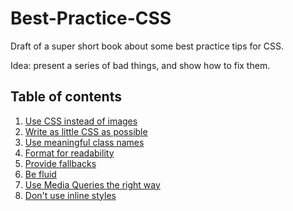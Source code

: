 # Best-Practice-CSS

Draft of a super short book about some best practice tips for CSS.

Idea: present a series of bad things, and show how to fix them.

## Table of contents

1. [Use CSS instead of images](use-css-instead-of-images.md)
2. [Write as little CSS as possible](write-as-little-css-as-possible.md)
3. [Use meaningful class names](use-meaningful-class-names.md)
4. [Format for readability](format-for-readability.md)
5. [Provide fallbacks](provide-fallbacks.md)
6. [Be fluid](be-fluid.md)
7. [Use Media Queries the right way](use-media-queries-the-right-way.md)
8. [Don't use inline styles](dont-use-inline-styles.md)
